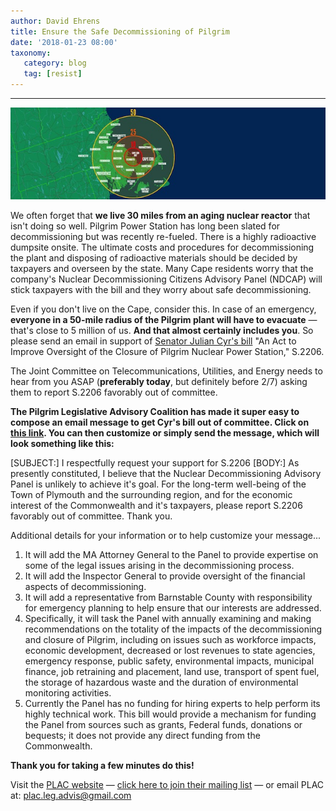 ```yaml
---
author: David Ehrens
title: Ensure the Safe Decommissioning of Pilgrim
date: '2018-01-23 08:00'
taxonomy:
   category: blog
   tag: [resist]
---
```

---

![](pilgrim.jpg)

We often forget that **we live 30 miles from an aging nuclear reactor** that isn't doing so well. Pilgrim Power Station has long been slated for decommissioning but was recently re-fueled. There is a highly radioactive dumpsite onsite. The ultimate costs and procedures for decommissioning the plant and disposing of radioactive materials should be decided by taxpayers and overseen by the state. Many Cape residents worry that the company's Nuclear Decommissioning Citizens Advisory Panel (NDCAP) will stick taxpayers with the bill and they worry about safe decommissioning.

Even if you don't live on the Cape, consider this. In case of an emergency, **everyone in a 50-mile radius of the Pilgrim plant will have to evacuate** — that's close to 5 million of us. **And that almost certainly includes you**. So please send an email in support of [Senator Julian Cyr's bill](https://malegislature.gov/Bills/190/S2206) "An Act to Improve Oversight of the Closure of Pilgrim Nuclear Power Station," S.2206.

The Joint Committee on Telecommunications, Utilities, and Energy needs to hear from you ASAP (**preferably today**, but definitely before 2/7) asking them to report S.2206 favorably out of committee.

**The Pilgrim Legislative Advisory Coalition has made it super easy to compose an email message to get Cyr's bill out of committee. Click on [this link](mailto:%20mike.Barrett@masenate.gov,%20michael.Brady@masenate.gov,%20thomas.Golden@mahouse.gov,%20frank.Moran@mahouse.gov,%20mike.Barrett@masenate.gov,%20michael.Brady@masenate.gov,%20thomas.Golden@mahouse.gov,%20frank.Moran@mahouse.gov,%20James.Cantwell@mahouse.gov,%20Carolyn.Dykema@mahouse.gov,%20Nick.Collins@mahouse.gov,%20Josh.Cutler@mahouse.gov,%20Adrian.Madaro@mahouse.gov,%20Daniel.Cahill@mahouse.gov,%20Joan.Meschino@mahouse.gov,%20Leonard.Mirra@mahouse.gov,%20Randy.Hunt@mahouse.gov,%20Marc.Pacheco@masenate.gov,%20anne.gobi@masenate.gov,%20Joan.Lovely@masenate.gov,%20Bruce.Tarr@masenate.gov?subject=I%20respectfully%20request%20your%20support%20for%20S.2206&body=As%20presently%20constituted,%20I%20believe%20that%20the%20Nuclear%20Decommissioning%20Advisory%20Panel%20is%20unlikely%20to%20achieve%20it%27s%20goal.%20For%20the%20long-term%20well-being%20of%20the%20Town%20of%20Plymouth%20and%20the%20surrounding%20region,%20and%20for%20the%20economic%20interest%20of%25%0A20the%20Commonwealth%20and%20its%20taxpayers,%20please%20report%20S.2206%20favorably%20out%20of%20committee.%0D%0A%0D%0AThank%20you.). You can then customize or simply send the message, which will look something like this:**

[SUBJECT:] I respectfully request your support for S.2206 
[BODY:] As presently constituted, I believe that the Nuclear Decommissioning Advisory Panel is unlikely to achieve it's goal. For the long-term well-being of the Town of Plymouth and the surrounding region, and for the economic interest of the Commonwealth and it's taxpayers, please report S.2206 favorably out of committee. Thank you.

Additional details for your information or to help customize your message... 

1. It will add the MA Attorney General to the Panel to provide expertise on some of the legal issues arising in the decommissioning process.
2. It will add the Inspector General to provide oversight of the financial aspects of decommissioning.
3. It will add a representative from Barnstable County with responsibility for emergency planning to help ensure that our interests are addressed.
4. Specifically, it will task the Panel with annually examining and making recommendations on the totality of the impacts of the decommissioning and closure of Pilgrim, including on issues such as workforce impacts, economic development, decreased or lost revenues to state agencies, emergency response, public safety, environmental impacts, municipal finance, job retraining and placement, land use, transport of spent fuel, the storage of hazardous waste and the duration of environmental monitoring activities.
5. Currently the Panel has no funding for hiring experts to help perform its highly technical work. This bill would provide a mechanism for funding the Panel from sources such as grants, Federal funds, donations or bequests; it does not provide any direct funding from the Commonwealth.

**Thank you for taking a few minutes do this!** 

Visit the [PLAC website](http://www.plac-ma.org/) — [click here to join their mailing list](http://eepurl.com/cwutJ1) — or email PLAC at: [plac.leg.advis@gmail.com](mailto:info@plac-ma.org) 

